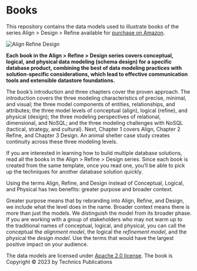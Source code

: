 # Books

This repository contains the data models used to illustrate books of the series Align > Design > Refine available for [purchase on Amazon](https://www.amazon.com/dp/B0C1CWGGRQ?binding=paperback&qid=1680599358&sr=8-1&ref=dbs_dp_rwt_sb_pc_tpbk).



![Align Refine Design](https://m.media-amazon.com/images/I/8185Y5rCPoL._CLa%7C3129,2560%7C71z73+fewCL.jpg,71a0cnrFg3L.jpg%7C0,0,1422,2560+1707,0,1422,2560+711,0,1707,2560_._SY300_.jpg)



**Each book in the Align > Refine > Design series covers conceptual, logical, and physical data modeling (schema design) for a specific database product, combining the best of data modeling practices with solution-specific considerations, which lead to effective communication tools and extensible datastore foundations.**

The book’s introduction and three chapters cover the proven approach. The introduction covers the three modeling characteristics of precise, minimal, and visual; the three model components of entities, relationships, and attributes; the three model levels of conceptual (align), logical (refine), and physical (design); the three modeling perspectives of relational, dimensional, and NoSQL; and the three modeling challenges with NoSQL (tactical, strategy, and cultural). Next, Chapter 1 covers Align, Chapter 2 Refine, and Chapter 3 Design. An animal shelter case study creates continuity across these three modeling levels.

If you are interested in learning how to build multiple database solutions, read all the books in the Align > Refine > Design series. Since each book is created from the same template, once you read one, you’ll be able to pick up the techniques for another database solution quickly.

Using the terms Align, Refine, and Design instead of Conceptual, Logical, and Physical has two benefits: greater purpose and broader context. 

Greater purpose means that by rebranding into Align, Refine, and Design, we include what the level does in the name.   Broader context means there is more than just the models. We distinguish the model from its broader phase. If you are working with a group of stakeholders who may not warm up to the traditional names of conceptual, logical, and physical, you can call the conceptual the *alignment model*, the logical the *refinement model*, and the physical the *design model*. Use the terms that would have the largest positive impact on your audience.

The data models are licensed under [Apache 2.0 license](https://github.com/hackolade/books/blob/main/LICENSE).
The book is Copyright © 2023 by Technics Publications
